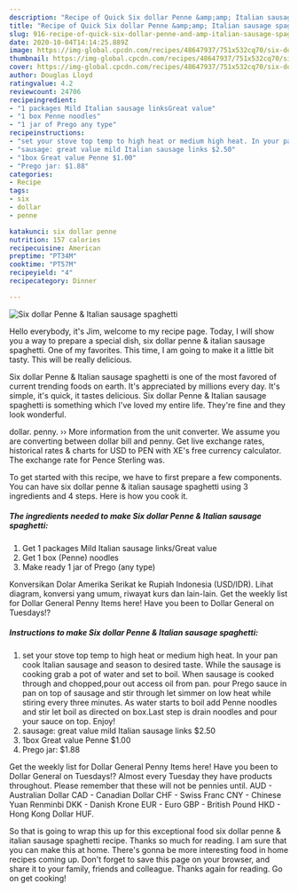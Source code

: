 ```yaml
---
description: "Recipe of Quick Six dollar Penne &amp;amp; Italian sausage spaghetti"
title: "Recipe of Quick Six dollar Penne &amp;amp; Italian sausage spaghetti"
slug: 916-recipe-of-quick-six-dollar-penne-and-amp-italian-sausage-spaghetti
date: 2020-10-04T14:14:25.889Z
image: https://img-global.cpcdn.com/recipes/48647937/751x532cq70/six-dollar-penne-italian-sausage-spaghetti-recipe-main-photo.jpg
thumbnail: https://img-global.cpcdn.com/recipes/48647937/751x532cq70/six-dollar-penne-italian-sausage-spaghetti-recipe-main-photo.jpg
cover: https://img-global.cpcdn.com/recipes/48647937/751x532cq70/six-dollar-penne-italian-sausage-spaghetti-recipe-main-photo.jpg
author: Douglas Lloyd
ratingvalue: 4.2
reviewcount: 24706
recipeingredient:
- "1 packages Mild Italian sausage linksGreat value"
- "1 box Penne noodles"
- "1 jar of Prego any type"
recipeinstructions:
- "set your stove top temp to high heat or medium high heat. In your pan cook Italian sausage and season to desired taste. While the sausage is cooking grab a pot of water and set to boil. When sausage is cooked through and chopped,pour out access oil from pan. pour Prego sauce in pan on top of sausage and stir through let simmer on low heat while stiring every three minutes. As water starts to boil add Penne noodles and stir let boil as directed on box.Last step is drain noodles and pour your sauce on top. Enjoy!"
- "sausage: great value mild Italian sausage links $2.50"
- "1box Great value Penne $1.00"
- "Prego jar: $1.88"
categories:
- Recipe
tags:
- six
- dollar
- penne

katakunci: six dollar penne 
nutrition: 157 calories
recipecuisine: American
preptime: "PT34M"
cooktime: "PT57M"
recipeyield: "4"
recipecategory: Dinner

---
```



![Six dollar Penne &amp; Italian sausage spaghetti](https://img-global.cpcdn.com/recipes/48647937/751x532cq70/six-dollar-penne-italian-sausage-spaghetti-recipe-main-photo.jpg)

Hello everybody, it's Jim, welcome to my recipe page. Today, I will show you a way to prepare a special dish, six dollar penne &amp; italian sausage spaghetti. One of my favorites. This time, I am going to make it a little bit tasty. This will be really delicious.

Six dollar Penne &amp; Italian sausage spaghetti is one of the most favored of current trending foods on earth. It's appreciated by millions every day. It's simple, it's quick, it tastes delicious. Six dollar Penne &amp; Italian sausage spaghetti is something which I've loved my entire life. They're fine and they look wonderful.

dollar. penny. ›› More information from the unit converter. We assume you are converting between dollar bill and penny. Get live exchange rates, historical rates &amp; charts for USD to PEN with XE&#39;s free currency calculator. The exchange rate for Pence Sterling was.


To get started with this recipe, we have to first prepare a few components. You can have six dollar penne &amp; italian sausage spaghetti using 3 ingredients and 4 steps. Here is how you cook it.

<!--inarticleads1-->

##### The ingredients needed to make Six dollar Penne &amp; Italian sausage spaghetti:

1. Get 1 packages Mild Italian sausage links/Great value
1. Get 1 box (Penne) noodles
1. Make ready 1 jar of Prego (any type)


Konversikan Dolar Amerika Serikat ke Rupiah Indonesia (USD/IDR). Lihat diagram, konversi yang umum, riwayat kurs dan lain-lain. Get the weekly list for Dollar General Penny Items here! Have you been to Dollar General on Tuesdays!? 

<!--inarticleads2-->

##### Instructions to make Six dollar Penne &amp; Italian sausage spaghetti:

1. set your stove top temp to high heat or medium high heat. In your pan cook Italian sausage and season to desired taste. While the sausage is cooking grab a pot of water and set to boil. When sausage is cooked through and chopped,pour out access oil from pan. pour Prego sauce in pan on top of sausage and stir through let simmer on low heat while stiring every three minutes. As water starts to boil add Penne noodles and stir let boil as directed on box.Last step is drain noodles and pour your sauce on top. Enjoy!
1. sausage: great value mild Italian sausage links $2.50
1. 1box Great value Penne $1.00
1. Prego jar: $1.88


Get the weekly list for Dollar General Penny Items here! Have you been to Dollar General on Tuesdays!? Almost every Tuesday they have products throughout. Please remember that these will not be pennies until. AUD - Australian Dollar CAD - Canadian Dollar CHF - Swiss Franc CNY - Chinese Yuan Renminbi DKK - Danish Krone EUR - Euro GBP - British Pound HKD - Hong Kong Dollar HUF. 

So that is going to wrap this up for this exceptional food six dollar penne &amp; italian sausage spaghetti recipe. Thanks so much for reading. I am sure that you can make this at home. There's gonna be more interesting food in home recipes coming up. Don't forget to save this page on your browser, and share it to your family, friends and colleague. Thanks again for reading. Go on get cooking!
